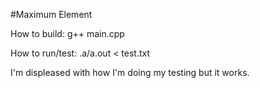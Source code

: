 #Maximum Element

How to build:
    g++ main.cpp

How to run/test:
    .a/a.out < test.txt

I'm displeased with how I'm doing my testing but it works.
